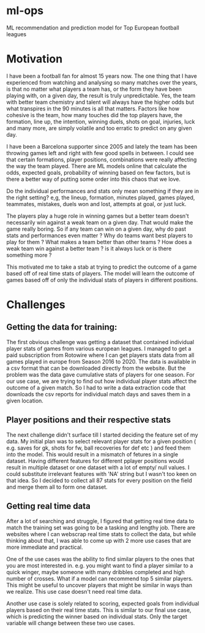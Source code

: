 # ml-ops
ML recommendation and prediction model for Top European football leagues

# Motivation
I have been a football fan for almost 15 years now. The one thing that I have experienced from watching and analysing so many matches over the years, is that no matter what players a team has, or the form they have been playing with, on a given day, the result is truly unpredictable. Yes, the team with better team chemistry and talent will always have the higher odds but what transpires in the 90 minutes is all that matters. Factors like how cohesive is the team, how many touches did the top players have, the formation, line up, the intention, winning duels, shots on goal, injuries, luck and many more, are simply volatile and too erratic to predict on any given day.

I have been a Barcelona supporter since 2005 and lately the team has been throwing games left and right with few good spells in between. 
I could see that certain formations, player positions, combinations were really affecting the way the team played. There are ML models online that calculate the odds, expected goals, probability of winning based on few factors, but is there a better way of putting some order into this chaos that we love. 

Do the individual performances and stats only mean something if they are in the right setting? e,g, the lineup, formation, minutes played, games played, teammates, mistakes, duels won and lost, attempts at goal, or just luck. 

The players play a huge role in winning games but a better team doesn't necessarily win against a weak team on a given day. That would make the game really boring. So if any team can win on a given day, why do past stats and performances even matter ? Why do teams want best players to play for them ? What makes a team better than other teams ? How does a weak team win against a better team ? is it always luck or is there something more ?

This motivated me to take a stab at trying to predict the outcome of a game based off of real time stats of players. The model will learn the outcome of games based off of only the individual stats of players in different positions. 

# Challenges

## Getting the data for training:

The first obvious challenge was getting a dataset that contained individual player stats of games from various european leagues. I managed to get a paid subscription from Rotowire where I can get players stats data from all games played in europe from Season 2016 to 2020. The data is available in a csv format that can be downloaded directly from the website. But the problem was the data gave cumulative stats of players for one season. For our use case, we are trying to find out how individual player stats affect the outcome of a given match. So I had to write a data extraction code that downloads the csv reports for individual match days and saves them in a given location. 

## Player positions and their respective stats

The next challenge didn't surface till I started deciding the feature set of my data. My initial plan was to select relevant player stats for a given position ( e.g. saves for gk, shots for fw, ball recoveries for def etc ) and feed them into the model. This would result in a mismatch of fetures in a single dataset. Having different features for different pplayer positions would result in multiple dataset or one dataset with a lot of empty/ null values. I could substitute irrelevant features with 'NA' string but I wasn't too keen on that idea. So I decided to collect all 87 stats for every position on the field and merge them all to form one dataset.

## Getting real time data

After a lot of searching and struggle, I figured that getting real time data to match the training set was going to be a tasking and lengthy job. There are websites where I can webscrap real time stats to collect the data, but while thinking about that, I was able to come up with 2 more use cases that are more immediate and practical. 

One of the use cases was the ability to find similar players to the ones that you are most interested in. e.g. you might want to find a player similar to a quick winger, maybe someone with many dribbles completed and high number of crosses. What if a model can recommend top 5 similar players. This might be useful to uncover players that might be similar in ways than we realize. This use case doesn't need real time data.

Another use case is solely related to scoring, expected goals from individual players based on their real time stats. This is similar to our final use case, which is predicting the winner based on individual stats. Only the target variable will change between these two use cases. 
